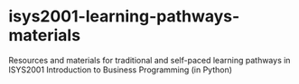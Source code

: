 # isys2001-learning-pathways-materials
Resources and materials for traditional and self-paced learning pathways in ISYS2001 Introduction to Business Programming (in Python)
